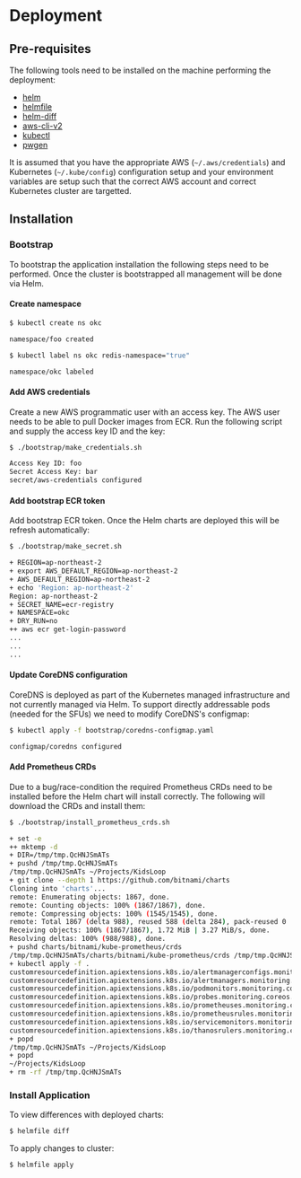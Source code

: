 # Deployment

## Pre-requisites

The following tools need to be installed on the machine performing the deployment:

 * [helm](https://helm.sh)
 * [helmfile](https://github.com/roboll/helmfile)
 * [helm-diff](https://github.com/databus23/helm-diff)
 * [aws-cli-v2](https://docs.aws.amazon.com/cli/latest/userguide/install-cliv2.html)
 * [kubectl](https://kubernetes.io/docs/tasks/tools/install-kubectl/)
 * [pwgen](https://formulae.brew.sh/formula/pwgen)

It is assumed that you have the appropriate AWS (`~/.aws/credentials`) and Kubernetes (`~/.kube/config`)
configuration setup and your environment variables are setup such that the correct AWS account and correct
Kubernetes cluster are targetted.

## Installation

### Bootstrap

To bootstrap the application installation the following steps need to be performed. Once
the cluster is bootstrapped all management will be done via Helm.


#### Create namespace
```bash
$ kubectl create ns okc

namespace/foo created

$ kubectl label ns okc redis-namespace="true"

namespace/okc labeled
```

#### Add AWS credentials

Create a new AWS programmatic user with an access key. The AWS user needs to be able to pull Docker images from ECR.
Run the following script and supply the access key ID and the key:

```bash
$ ./bootstrap/make_credentials.sh

Access Key ID: foo
Secret Access Key: bar
secret/aws-credentials configured
```

#### Add bootstrap ECR token

Add bootstrap ECR token. Once the Helm charts are deployed this will be refresh automatically:

```bash
$ ./bootstrap/make_secret.sh

+ REGION=ap-northeast-2
+ export AWS_DEFAULT_REGION=ap-northeast-2
+ AWS_DEFAULT_REGION=ap-northeast-2
+ echo 'Region: ap-northeast-2'
Region: ap-northeast-2
+ SECRET_NAME=ecr-registry
+ NAMESPACE=okc
+ DRY_RUN=no
++ aws ecr get-login-password
...
...
...
```

#### Update CoreDNS configuration

CoreDNS is deployed as part of the Kubernetes managed infrastructure and not currently managed via Helm. To support directly addressable pods (needed for the SFUs) we need to modify CoreDNS's configmap:

```bash
$ kubectl apply -f bootstrap/coredns-configmap.yaml

configmap/coredns configured
```

#### Add Prometheus CRDs

Due to a bug/race-condition the required Prometheus CRDs need to be installed before the Helm chart will install correctly. The following will download the CRDs and install them:

```bash
$ ./bootstrap/install_prometheus_crds.sh

+ set -e
++ mktemp -d
+ DIR=/tmp/tmp.QcHNJSmATs
+ pushd /tmp/tmp.QcHNJSmATs
/tmp/tmp.QcHNJSmATs ~/Projects/KidsLoop
+ git clone --depth 1 https://github.com/bitnami/charts
Cloning into 'charts'...
remote: Enumerating objects: 1867, done.
remote: Counting objects: 100% (1867/1867), done.
remote: Compressing objects: 100% (1545/1545), done.
remote: Total 1867 (delta 988), reused 588 (delta 284), pack-reused 0
Receiving objects: 100% (1867/1867), 1.72 MiB | 3.27 MiB/s, done.
Resolving deltas: 100% (988/988), done.
+ pushd charts/bitnami/kube-prometheus/crds
/tmp/tmp.QcHNJSmATs/charts/bitnami/kube-prometheus/crds /tmp/tmp.QcHNJSmATs ~/Projects/KidsLoop
+ kubectl apply -f .
customresourcedefinition.apiextensions.k8s.io/alertmanagerconfigs.monitoring.coreos.com created
customresourcedefinition.apiextensions.k8s.io/alertmanagers.monitoring.coreos.com created
customresourcedefinition.apiextensions.k8s.io/podmonitors.monitoring.coreos.com created
customresourcedefinition.apiextensions.k8s.io/probes.monitoring.coreos.com created
customresourcedefinition.apiextensions.k8s.io/prometheuses.monitoring.coreos.com created
customresourcedefinition.apiextensions.k8s.io/prometheusrules.monitoring.coreos.com created
customresourcedefinition.apiextensions.k8s.io/servicemonitors.monitoring.coreos.com created
customresourcedefinition.apiextensions.k8s.io/thanosrulers.monitoring.coreos.com created
+ popd
/tmp/tmp.QcHNJSmATs ~/Projects/KidsLoop
+ popd
~/Projects/KidsLoop
+ rm -rf /tmp/tmp.QcHNJSmATs
```

### Install Application

To view differences with deployed charts:

```bash
$ helmfile diff
```

To apply changes to cluster:

```bash
$ helmfile apply
```

